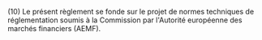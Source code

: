 (10) Le présent règlement se fonde sur le projet de normes techniques de réglementation soumis à la Commission par l'Autorité européenne des marchés financiers (AEMF).
